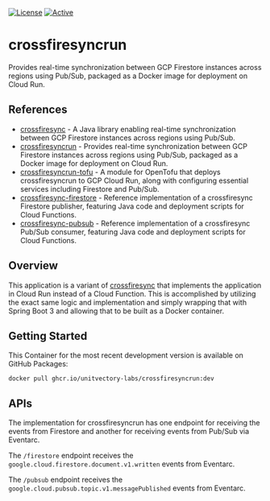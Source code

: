 [![License](https://img.shields.io/badge/License-Apache%202.0-blue.svg)](https://opensource.org/licenses/Apache-2.0) [![Active](https://img.shields.io/badge/Status-Active-green)](https://guide.unitvectorylabs.com/bestpractices/status/#active)

# crossfiresyncrun

Provides real-time synchronization between GCP Firestore instances across regions using Pub/Sub, packaged as a Docker image for deployment on Cloud Run.

## References

- [crossfiresync](https://github.com/UnitVectorY-Labs/crossfiresync) - A Java library enabling real-time synchronization between GCP Firestore instances across regions using Pub/Sub.
- [crossfiresyncrun](https://github.com/UnitVectorY-Labs/crossfiresyncrun) - Provides real-time synchronization between GCP Firestore instances across regions using Pub/Sub, packaged as a Docker image for deployment on Cloud Run.
- [crossfiresyncrun-tofu](https://github.com/UnitVectorY-Labs/crossfiresyncrun-tofu) - A module for OpenTofu that deploys crossfiresyncrun to GCP Cloud Run, along with configuring essential services including Firestore and Pub/Sub.
- [crossfiresync-firestore](https://github.com/UnitVectorY-Labs/crossfiresync-firestore) - Reference implementation of a crossfiresync Firestore publisher, featuring Java code and deployment scripts for Cloud Functions.
- [crossfiresync-pubsub](https://github.com/UnitVectorY-Labs/crossfiresync-pubsub) - Reference implementation of a crossfiresync Pub/Sub consumer, featuring Java code and deployment scripts for Cloud Functions.

## Overview

This application is a variant of [crossfiresync](https://github.com/UnitVectorY-Labs/crossfiresync) that implements the application in Cloud Run instead of a Cloud Function. This is accomplished by utilizing the exact same logic and implementation and simply wrapping that with Spring Boot 3 and allowing that to be built as a Docker container.

## Getting Started

This Container for the most recent development version is available on GitHub Packages:

```
docker pull ghcr.io/unitvectory-labs/crossfiresyncrun:dev
```

## APIs

The implementation for crossfiresyncrun has one endpoint for receiving the events from Firestore and another for receiving events from Pub/Sub via Eventarc.

The `/firestore` endpoint receives the `google.cloud.firestore.document.v1.written` events from Eventarc.

The `/pubsub` endpoint receives the `google.cloud.pubsub.topic.v1.messagePublished` events from Eventarc.

